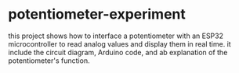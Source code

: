 # potentiometer-experiment
this project shows how to interface a potentiometer with an ESP32 microcontroller to read analog values and display them in real time. it include the circuit diagram, Arduino code, and ab explanation of the potentiometer's function.  
